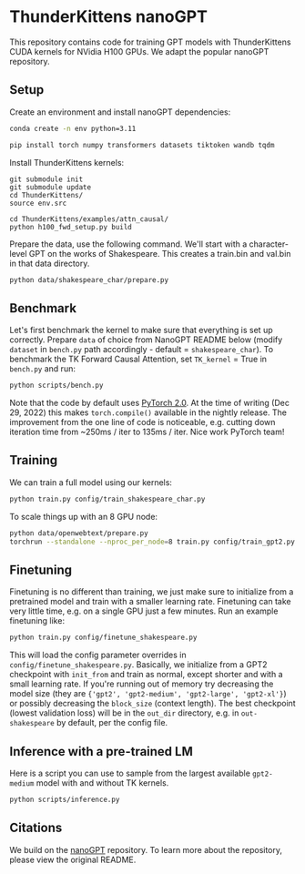 # ThunderKittens nanoGPT

This repository contains code for training GPT models with ThunderKittens CUDA kernels for NVidia H100 GPUs. We adapt the popular nanoGPT repository. 

## Setup

Create an environment and install nanoGPT dependencies:
```bash
conda create -n env python=3.11

pip install torch numpy transformers datasets tiktoken wandb tqdm
```

Install ThunderKittens kernels:
```
git submodule init
git submodule update
cd ThunderKittens/
source env.src

cd ThunderKittens/examples/attn_causal/
python h100_fwd_setup.py build
```

Prepare the data, use the following command. We'll start with a character-level GPT on the works of Shakespeare. This creates a train.bin and val.bin in that data directory. 
```bash
python data/shakespeare_char/prepare.py
```

## Benchmark

Let's first benchmark the kernel to make sure that everything is set up correctly. Prepare `data` of choice from NanoGPT README below (modify ``dataset`` in `bench.py` path accordingly - default = `shakespeare_char`). 
To benchmark the TK Forward Causal Attention, set `TK_kernel` = True in `bench.py` and run:

```bash
python scripts/bench.py
```

Note that the code by default uses [PyTorch 2.0](https://pytorch.org/get-started/pytorch-2.0/). At the time of writing (Dec 29, 2022) this makes `torch.compile()` available in the nightly release. The improvement from the one line of code is noticeable, e.g. cutting down iteration time from ~250ms / iter to 135ms / iter. Nice work PyTorch team!

## Training

We can train a full model using our kernels:
```bash
python train.py config/train_shakespeare_char.py
```

To scale things up with an 8 GPU node:
```bash
python data/openwebtext/prepare.py
torchrun --standalone --nproc_per_node=8 train.py config/train_gpt2.py
```

## Finetuning

Finetuning is no different than training, we just make sure to initialize from a pretrained model and train with a smaller learning rate. Finetuning can take very little time, e.g. on a single GPU just a few minutes. Run an example finetuning like:
```bash
python train.py config/finetune_shakespeare.py
```

This will load the config parameter overrides in `config/finetune_shakespeare.py`. Basically, we initialize from a GPT2 checkpoint with `init_from` and train as normal, except shorter and with a small learning rate. If you're running out of memory try decreasing the model size (they are `{'gpt2', 'gpt2-medium', 'gpt2-large', 'gpt2-xl'}`) or possibly decreasing the `block_size` (context length). The best checkpoint (lowest validation loss) will be in the `out_dir` directory, e.g. in `out-shakespeare` by default, per the config file. 

## Inference with a pre-trained LM

Here is a script you can use to sample from the largest available `gpt2-medium` model with and without TK kernels. 
```bash
python scripts/inference.py
```

## Citations

We build on the [nanoGPT](https://github.com/karpathy/nanoGPT) repository. To learn more about the repository, please view the original README.
